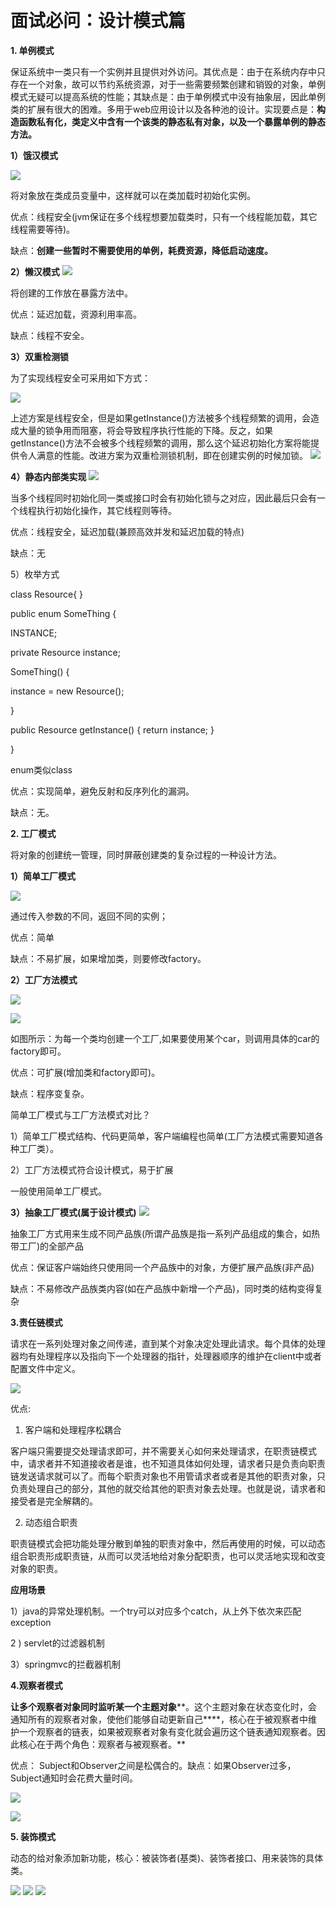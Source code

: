​                 

#                      面试必问：设计模式篇

**1.  单例模式**

保证系统中一类只有一个实例并且提供对外访问。其优点是：由于在系统内存中只存在一个对象，故可以节约系统资源，对于一些需要频繁创建和销毁的对象，单例模式无疑可以提高系统的性能；其缺点是：由于单例模式中没有抽象层，因此单例类的扩展有很大的困难。多用于web应用设计以及各种池的设计。实现要点是：**构造函数私有化，类定义中含有一个该类的静态私有对象，以及一个暴露单例的静态方法。**

**1）饿汉模式**

![](https://javaalliance.oss-cn-shenzhen.aliyuncs.com/img/20190423222819.png)



将对象放在类成员变量中，这样就可以在类加载时初始化实例。

优点：线程安全(jvm保证在多个线程想要加载类时，只有一个线程能加载，其它线程需要等待)。

缺点：**创建一些暂时不需要使用的单例，耗费资源，降低启动速度。**

**2）懒汉模式**
![](https://javaalliance.oss-cn-shenzhen.aliyuncs.com/img/20190423222934.png)

将创建的工作放在暴露方法中。

优点：延迟加载，资源利用率高。

缺点：线程不安全。

**3）双重检测锁**

为了实现线程安全可采用如下方式：

![](https://javaalliance.oss-cn-shenzhen.aliyuncs.com/img/20190423223008.png)

上述方案是线程安全，但是如果getInstance()方法被多个线程频繁的调用，会造成大量的锁争用而阻塞，将会导致程序执行性能的下降。反之，如果getInstance()方法不会被多个线程频繁的调用，那么这个延迟初始化方案将能提供令人满意的性能。改进方案为双重检测锁机制，即在创建实例的时候加锁。
![](https://javaalliance.oss-cn-shenzhen.aliyuncs.com/img/20190423223041.png)

**4）静态内部类实现**
![](https://javaalliance.oss-cn-shenzhen.aliyuncs.com/img/20190423223129.png)


当多个线程同时初始化同一类或接口时会有初始化锁与之对应，因此最后只会有一个线程执行初始化操作，其它线程则等待。

优点：线程安全，延迟加载(兼顾高效并发和延迟加载的特点) 

缺点：无

5）枚举方式

class Resource{ } 

public enum SomeThing { 

INSTANCE; 

private Resource instance; 

SomeThing() { 

instance = new Resource(); 

} 

public Resource getInstance() { return instance; }

 }

enum类似class

优点：实现简单，避免反射和反序列化的漏洞。

缺点：无。

**2. 工厂模式**

将对象的创建统一管理，同时屏蔽创建类的复杂过程的一种设计方法。

**1）简单工厂模式**

![](https://javaalliance.oss-cn-shenzhen.aliyuncs.com/img/20190423223151.png)

通过传入参数的不同，返回不同的实例；

优点：简单

缺点：不易扩展，如果增加类，则要修改factory。

**2）工厂方法模式**

![](https://javaalliance.oss-cn-shenzhen.aliyuncs.com/img/20190423223210.png)



![](https://javaalliance.oss-cn-shenzhen.aliyuncs.com/img/20190423223222.png)

如图所示：为每一个类均创建一个工厂,如果要使用某个car，则调用具体的car的factory即可。

优点：可扩展(增加类和factory即可)。

缺点：程序变复杂。

简单工厂模式与工厂方法模式对比？

1）简单工厂模式结构、代码更简单，客户端编程也简单(工厂方法模式需要知道各种工厂类）。

2）工厂方法模式符合设计模式，易于扩展

一般使用简单工厂模式。

**3）抽象工厂模式(属于设计模式)**
![](https://javaalliance.oss-cn-shenzhen.aliyuncs.com/img/20190423223243.png)


抽象工厂方式用来生成不同产品族(所谓产品族是指一系列产品组成的集合，如热带工厂)的全部产品

优点：保证客户端始终只使用同一个产品族中的对象，方便扩展产品族(非产品)

缺点：不易修改产品族类内容(如在产品族中新增一个产品)，同时类的结构变得复杂

**3.责任链模式**

请求在一系列处理对象之间传递，直到某个对象决定处理此请求。每个具体的处理器均有处理程序以及指向下一个处理器的指针，处理器顺序的维护在client中或者配置文件中定义。

![](https://javaalliance.oss-cn-shenzhen.aliyuncs.com/img/20190423223257.png)

优点:

1) 客户端和处理程序松耦合

客户端只需要提交处理请求即可，并不需要关心如何来处理请求，在职责链模式中，请求者并不知道接收者是谁，也不知道具体如何处理，请求者只是负责向职责链发送请求就可以了。而每个职责对象也不用管请求者或者是其他的职责对象，只负责处理自己的部分，其他的就交给其他的职责对象去处理。也就是说，请求者和接受者是完全解耦的。

2) 动态组合职责

职责链模式会把功能处理分散到单独的职责对象中，然后再使用的时候，可以动态组合职责形成职责链，从而可以灵活地给对象分配职责，也可以灵活地实现和改变对象的职责。

**应用场景**

1）java的异常处理机制。一个try可以对应多个catch，从上外下依次来匹配exception

2 )  servlet的过滤器机制

3）springmvc的拦截器机制 

**4.观察者模式**

**让多个观察者对象同时监听某一个主题对象****。这个主题对象在状态变化时，会通知所有的观察者对象，使他们能够自动更新自己****，核心在于被观察者中维护一个观察者的链表，如果被观察者对象有变化就会遍历这个链表通知观察者。因此核心在于两个角色：观察者与被观察者。**

优点： Subject和Observer之间是松偶合的。缺点：如果Observer过多，Subject通知时会花费大量时间。

![](https://javaalliance.oss-cn-shenzhen.aliyuncs.com/img/20190423223313.png)



![](https://javaalliance.oss-cn-shenzhen.aliyuncs.com/img/20190423223325.png)



**5. 装饰模式**

动态的给对象添加新功能，核心：被装饰者(基类)、装饰者接口、用来装饰的具体类。

![](https://javaalliance.oss-cn-shenzhen.aliyuncs.com/img/20190423223344.png)
![](https://javaalliance.oss-cn-shenzhen.aliyuncs.com/img/20190423223509.png)
![](https://javaalliance.oss-cn-shenzhen.aliyuncs.com/img/20190423223524.png)

